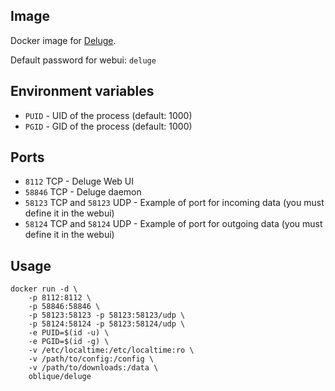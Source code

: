 ## Image

Docker image for [Deluge](http://deluge-torrent.org).

Default password for webui: `deluge`

## Environment variables

* `PUID` - UID of the process (default: 1000)
* `PGID` - GID of the process (default: 1000)

## Ports

* `8112` TCP - Deluge Web UI
* `58846` TCP - Deluge daemon
* `58123` TCP and `58123` UDP - Example of port for incoming data (you must define it in the webui)
* `58124` TCP and `58124` UDP - Example of port for outgoing data (you must define it in the webui)

## Usage

```
docker run -d \
    -p 8112:8112 \
    -p 58846:58846 \
    -p 58123:58123 -p 58123:58123/udp \
    -p 58124:58124 -p 58123:58124/udp \
    -e PUID=$(id -u) \
    -e PGID=$(id -g) \
    -v /etc/localtime:/etc/localtime:ro \
    -v /path/to/config:/config \
    -v /path/to/downloads:/data \
    oblique/deluge
```
